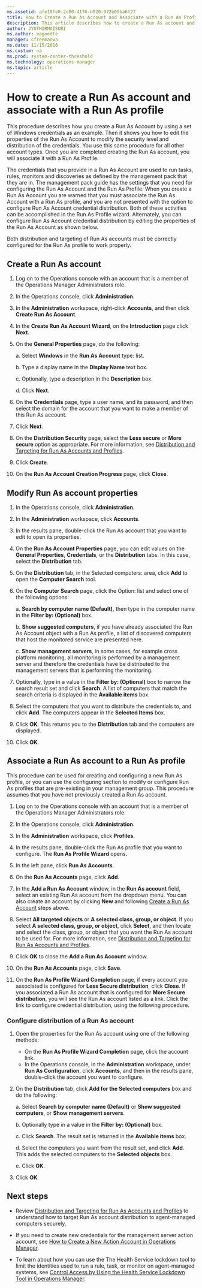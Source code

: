 ```yaml
---
ms.assetid: afe18fe0-2d80-4176-b020-972b09ba6f27
title: How to Create a Run As Account and Associate with a Run As Profile
description: This article describes how to create a Run As account and associate with a profile in Operations Manager 2016. 
author: JYOTHIRMAISURI
ms.author: magoedte
manager: cfreemanwa
ms.date: 11/15/2016
ms.custom: na
ms.prod: system-center-threshold
ms.technology: operations-manager
ms.topic: article
---
```


# How to create a Run As account and associate with a Run As profile

This procedure describes how you create a Run As Account by using a set of Windows credentials as an example. Then it shows you how to edit the properties of the Run As Account to modify the security level and distribution of the credentials. You use this same procedure for all other account types. Once you are completed creating the Run As account, you will associate it with a Run As Profile.  

The credentials that you provide in a Run As Account are used to run tasks, rules, monitors and discoveries as defined by the management pack that they are in. The management pack guide has the settings that you need for configuring the Run As Account and the Run As Profile.
When you create a Run As Account you are warned that you must associate the Run As Account with a Run As profile, and you are not presented with the option to configure Run As Account credential distribution. Both of these activities can be accomplished in the Run As Profile wizard. Alternately, you can configure Run As Account credential distribution by editing the properties of the Run As Account as shown below.  

Both distribution and targeting of Run As accounts must be correctly configured for the Run As profile to work properly.


## Create a Run As account

1. Log on to the Operations console with an account that is a member of the Operations Manager Administrators role.

2. In the Operations console, click **Administration**.

3. In the **Administration** workspace, right-click **Accounts**, and then click **Create Run As Account**.

4. In the **Create Run As Account Wizard**, on the **Introduction** page click **Next**.

5. On the **General Properties** page, do the following:

    a. Select **Windows** in the **Run As Account** type: list.

    b. Type a display name in the **Display Name** text box. 

    c. Optionally, type a description in the **Description** box.

    d. Click **Next**.

6. On the **Credentials** page, type a user name, and its password, and then select the domain for the account that you want to make a member of this Run As account.

7. Click **Next**.

8. On the **Distribution Security** page, select the **Less secure** or **More secure** option as appropriate. For more information, see [Distribution and Targeting for Run As Accounts and Profiles](manage-security-dist-target-runas-profiles.md).

9. Click **Create**.

10. On the **Run As Account Creation Progress** page, click **Close**.


## Modify Run As account properties

1. In the Operations console, click **Administration**.

2. In the **Administration** workspace, click **Accounts**.

3. In the results pane, double-click the Run As account that you want to edit to open its properties.

4. On the **Run As Account Properties** page, you can edit values on the **General Properties**, **Credentials**, or the **Distribution** tabs. In this case, select the **Distribution** tab.

5. On the **Distribution** tab, in the Selected computers: area, click **Add** to open the **Computer Search** tool. 

6. On the **Computer Search** page, click the Option: list and select one of the following options:

    a. **Search by computer name (Default)**, then type in the computer name in the **Filter by: (Optional)** box. 

    b. **Show suggested computers**, if you have already associated the Run As Account object with a Run As profile, a list of discovered computers that host the monitored service are presented here.

    c. **Show management servers**, in some cases, for example cross platform monitoring, all monitoring is performed by a management server and therefore the credentials have be distributed to the management servers that is performing the monitoring.

7. Optionally, type in a value in the **Filter by: (Optional)** box to narrow the search result set and click **Search**. A list of computers that match the search criteria is displayed in the **Available items** box.

8. Select the computers that you want to distribute the credentials to, and click **Add**. The computers appear in the **Selected Items** box.

9. Click **OK**. This returns you to the **Distribution** tab and the computers are displayed.

10. Click **OK**.


## Associate a Run As account to a Run As profile

This procedure can be used for creating and configuring a new Run As profile, or you can use the configuring section to modify or configure Run As profiles that are pre-existing in your management group. This procedure assumes that you have not previously created a Run As account.

1. Log on to the Operations console with an account that is a member of the Operations Manager Administrators role.

2. In the Operations console, click **Administration**.

3. In the **Administration** workspace, click **Profiles**. 

4. In the results pane, double-click the Run As profile that you want to configure. The **Run As Profile Wizard** opens.

5. In the left pane, click **Run As Accounts**.

6. On the **Run As Accounts** page, click **Add**.

7. In the **Add a Run As Account** window, in the **Run As account** field, select an existing Run As account from the dropdown menu. You can also create an account by clicking **New** and following [Create a Run As Account](#create-a-run-as-account) steps above.

8. Select **All targeted objects** or **A selected class, group, or object**. If you select **A selected class, group, or object**, click **Select**, and then locate and select the class, group, or object that you want the Run As account to be used for. For more information, see [Distribution and Targeting for Run As Accounts and Profiles](manage-security-dist-target-runas-profiles.md).

9. Click **OK** to close the **Add a Run As Account** window. 

10. On the **Run As Accounts** page, click **Save**.

11. On the **Run As Profile Wizard Completion** page, if every account you associated is configured for **Less Secure distribution**, click **Close**. If you associated a Run As account that is configured for **More Secure distribution**, you will see the Run As account listed as a link. Click the link to configure credential distribution, using the following procedure. 


### Configure distribution of a Run As account

1. Open the properties for the Run As account using one of the following methods:

    -  On the **Run As Profile Wizard Completion** page, click the account link.
    -  In the Operations console, in the **Administration** workspace, under **Run As Configuration**, click **Accounts**, and then in the results pane, double-click the account you want to configure.

2. On the **Distribution** tab, click **Add for the Selected computers** box and do the following:

    a. Select **Search by computer name (Default)** or **Show suggested computers**, or **Show management servers**.

	b. Optionally type in a value in the **Filter by: (Optional)** box.

    c. Click **Search**. The result set is returned in the **Available items** box.

    d. Select the computers you want from the result set, and click **Add**. This adds the selected computers to the **Selected objects** box. 

    e. Click **OK**.

3. Click **OK**. 


## Next steps

- Review [Distribution and Targeting for Run As Accounts and Profiles](manage-security-dist-target-runas-profiles.md) to understand how to target Run As account  distribution to agent-managed computers securely.  

- If you need to create new credentials for the management server action account, see [How to Create a New Action Account in Operations Manager](manage-security-create-runas-actionaccount.md).

- To learn about how you can use the The Health Service lockdown tool to limit the identities used to run a rule, task, or monitor on agent-managed systems, see [Control Access by Using the Health Service Lockdown Tool in Operations Manager](~/scom/manage-security-overview-hslockdown.md).  
